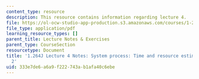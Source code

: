 ```yaml
---
content_type: resource
description: This resource contains information regarding lecture 4.
file: https://ol-ocw-studio-app-production.s3.amazonaws.com/courses/1-264j-database-internet-and-systems-integration-technologies-fall-2013/333e7de6a6a9f222743ab1afa40c6ebe_MIT1_264JF13_lect_4.pdf
file_type: application/pdf
learning_resource_types: []
parent_title: Lecture Notes & Exercises
parent_type: CourseSection
resourcetype: Document
title: '1.264J Lecture 4 Notes: System process: Time and resource estimation, part
  2'
uid: 333e7de6-a6a9-f222-743a-b1afa40c6ebe
---
```

